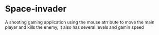 <h1>Space-invader</h1>
<p>A shooting gaming application using the mouse atrribute to move the main player and kills the enemy, it also has several levels and gamin speed</p>
